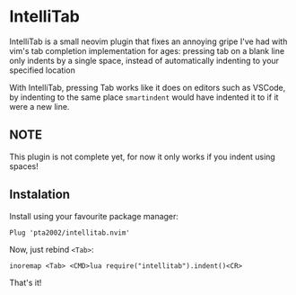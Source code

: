 # IntelliTab
IntelliTab is a small neovim plugin that fixes an annoying gripe I've had with
vim's tab completion implementation for ages: pressing tab on a blank line only
indents by a single space, instead of automatically indenting to your specified
location

With IntelliTab, pressing Tab works like it does on editors such as VSCode, by
indenting to the same place `smartindent` would have indented it to if it were
a new line.

## NOTE
This plugin is not complete yet, for now it only works if you indent using
spaces!

## Instalation
Install using your favourite package manager:

```vim
Plug 'pta2002/intellitab.nvim'
```

Now, just rebind `<Tab>`:

```vim
inoremap <Tab> <CMD>lua require("intellitab").indent()<CR>
```

That's it!
